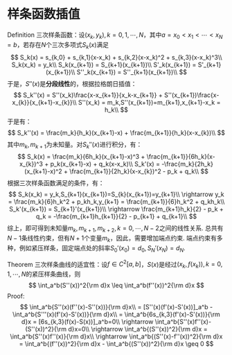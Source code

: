 # 样条函数插值

Definition 三次样条函数：设$(x_k,y_k),k=0,1,\cdots,N$，其中$a = x_0 < x_1 < \cdots < x_N = b$，若存在$N$个三次多项式$S_k(x)$满足
$$
S_k(x) = s_{k,0} + s_{k,1}(x-x_k) + s_{k,2}(x-x_k)^2 + s_{k,3}(x-x_k)^3\\
S_k(x_k) = y_k\\
S_k(x_{k+1}) = S_{k+1}(x_{k+1})\\
S'_k(x_{k+1}) = S'_{k+1}(x_{k+1})\\
S''_k(x_{k+1}) = S''_{k+1}(x_{k+1})\\
$$
于是，$S''(x)$是**分段线性**的，根据拉格朗日插值：
$$
S_k''(x) = S''(x_k)\frac{x-x_{k+1}}{x_k-x_{k+1}} + S''(x_{k+1})\frac{x-x_{k}}{x_{k+1}-x_{k}}\\
S''(x_k) = m_k,S''(x_{k+1})=m_{k+1},x_{k+1}-x_k = h_k\\
$$
于是有：
$$
S_k''(x) = \frac{m_k}{h_k}(x_{k+1}-x) + \frac{m_{k+1}}{h_k}(x-x_{k})\\
$$
其中$m_k,m_{k+1}$为未知量。对$S_k''(x)$进行积分，有：
$$
S_k(x) = \frac{m_k}{6h_k}(x_{k+1}-x)^3 + \frac{m_{k+1}}{6h_k}(x-x_{k})^3 + p_k(x_{k+1}-x) + q_k(x-x_k)\\
S_k'(x) = -\frac{m_k}{2h_k}(x_{k+1}-x)^2 + \frac{m_{k+1}}{2h_k}(x-x_{k})^2 - p_k + q_k\\
$$
根据三次样条函数满足的条件，有：
$$
S_k(x_k) = y_k,S_{k+1}(x_{k+1})=S_{k}(x_{k+1})=y_{k+1}\\
\rightarrow y_k = \frac{m_k}{6}h_k^2 + p_kh_k,y_{k+1} = \frac{m_{k+1}}{6}h_k^2 + q_kh_k\\
S_k'(x_{k+1}) = S_{k+1}'(x_{k+1})\\
\rightarrow \frac{m_{k+1}h_k}{2} - p_k + q_k = -\frac{m_{k+1}h_{k+1}}{2} - p_{k+1} + q_{k+1}\\
$$
综上，即可得到未知量$m_k,m_{k+1},m_{k+2},k=0,\cdots,N-2$之间的线性关系. 总共有$N-1$条线性约束，但有$N+1$个变量$m_k$，因此，需要增加端点约束. 端点约束有多种，例如紧压样条，固定端点处的斜率$S_0'(x_0) = d_0,S_N'(x_N) = d_N$.

Theorem 三次样条曲线的适宜性：设$f\in C^2[a,b]$，$S(x)$是经过$(x_k, f(x_k)),k = 0,1,\cdots,N$的紧压样条曲线，则
$$
\int_a^b(S''(x))^2{\rm d}x \leq \int_a^b(f''(x))^2{\rm d}x
$$
Proof:
$$
\int_a^b{S''(x)(f''(x)-S''(x))}{\rm d}x\\
= [S''(x)(f'(x)-S'(x))]_a^b - \int_a^b{S'''(x)(f'(x)-S'(x))}{\rm d}x\\
= \int_a^b{6s_{k,3}(f'(x)-S'(x))}{\rm d}x = [6s_{k,3}(f(x)-S(x))]_a^b=0\\
\rightarrow \int_a^b{S''(x)f''(x)-(S''(x))^2}{\rm d}x=0\\
\rightarrow \int_a^b{(S''(x))^2}{\rm d}x = \int_a^b{S''(x)f''(x)}{\rm d}x\\
\rightarrow \int_a^b{(S''(x)-f''(x))^2}{\rm d}x =  \int_a^b{(f''(x))^2}{\rm d}x - \int_a^b{(S''(x))^2}{\rm d}x \geq 0
$$